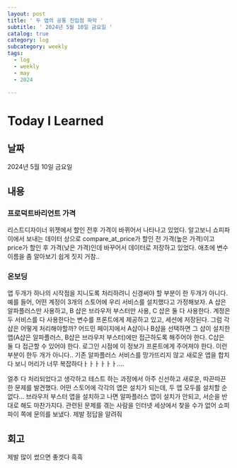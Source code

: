 ```yaml
---
layout: post
title: ' 두 앱의 공통 진입점 파악 '
subtitle: ' 2024년 5월 10일 금요일 '
catalog: true
category: log
subcategory: weekly
tags:
  - log
  - weekly
  - may
  - 2024

---
```


# Today I Learned

## 날짜

2024년 5월 10일 금요일

## 내용

### 프로덕트바리언트 가격

리스트디자이너 위젯에서 할인 전후 가격이 바뀌어서 나타나고 있었다. 알고보니 쇼피파이에서 보내는 데이터 상으로 compare_at_price가 할인 전 가격(높은 가격)이고 price가 할인 후 가격(낮은 가격)인데 바꾸어서 데이터로 저장하고 있었다. 애초에 변수 이름을 좀 알아보기 쉽게 짓지 거참..

### 온보딩

 앱 두개가 하나의 시작점을 지니도록 처리하려니 신경써야 할 부분이 한 두개가 아니다. 예를 들어, 어떤 계정이 3개의 스토어에 우리 서비스를 설치했다고 가정해보자. A 샵은 알파플러스만 사용하고, B 샵은 브라우저 부스터만 사용, C 샵은 둘 다 사용한다. 계정은 두 서비스를 다 사용한다는 변수를 프론트에게 제공하고 있고, 세션에 저장된다. 그럼 각 샵은 어떻게 처리해야할까? 어드민 페이지에서 A샵이나 B샵을 선택하면 그 샵이 설치한 앱(A샵은 알파플러스, B샵은 브라우저 부스터)에만 접근하도록 해주어야 한다. C샵은 둘 다 접근할 수 있어야 한다. 로그인 시점에 이 정보가 프론트에게 주어져야 한다. 이런 부분이 한두 개가 아니다.. 기존 알파플러스 서비스를 망가뜨리지 않고 새로운 앱을 합치다 보니 머리가 너무 복잡하다ㅏㅏㅏㅏㅏㅏ….

얼추 다 처리되었다고 생각하고 테스트 하는 과정에서 아주 신선하고 새로운, 따끈따끈한 문제를 발견했다. 어떤 스토어에 각각의 앱은 설치가 되는데, 두 앱 모두를 설치할 순 없다… 브라우저 부스터 앱을 설치하고 나면 알파플러스 앱이 설치가 안되고, 서순을 반대로 해도 마찬가지다. 관련된 문제를 겪는 사람을 인터넷 세상에서 찾을 수가 없어 쇼피파이 쪽에 문의를 보냈다. 제발 정답을 알려줘

## 회고

제발 많이 썼으면 좋겟다 흑흑